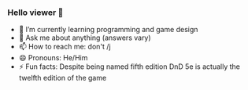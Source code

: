### Hello viewer 👋


- 🌱 I’m currently learning programming and game design
- 💬 Ask me about anything (answers vary)
- 📫 How to reach me: don't /j
- 😄 Pronouns: He/Him
- ⚡ Fun facts: Despite being named fifth edition DnD 5e is actually the twelfth edition of the game
